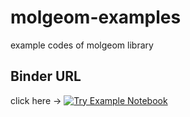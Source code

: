 # molgeom-examples
example codes of molgeom library

## Binder URL
click here → [![Try Example Notebook](https://mybinder.org/badge_logo.svg)](https://mybinder.org/v2/gh/sio-salt/molgeom-examples/main?urlpath=https%3A%2F%2Fgithub.com%2Fsio-salt%2Fmolgeom-examples%2Fblob%2Fmain%2Fnotebooks%2Ftutorial1.ipynb)